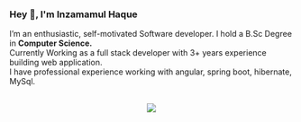 ### Hey 👋, I'm Inzamamul Haque 
I’m an enthusiastic, self-motivated Software developer. I hold a B.Sc Degree in **Computer Science.**
<br>
Currently Working as a full stack developer with 3+ years experience building web application.
<br>
I have professional experience working with angular, spring boot, hibernate, MySql.
<br>
<br>
<p align='center'>
<img align='center'  src="https://github-readme-stats.vercel.app/api?username=inzamamul-haque">
<p/>
